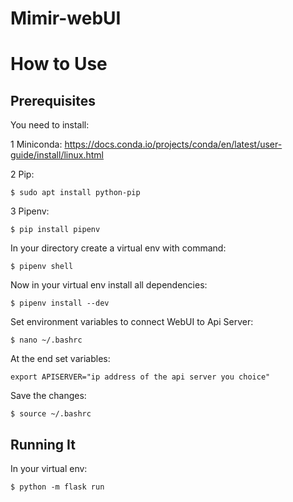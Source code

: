 # Mimir-webUI


How to Use
==========

Prerequisites
-------------

You need to install:

1 Miniconda: https://docs.conda.io/projects/conda/en/latest/user-guide/install/linux.html

2 Pip: 

    $ sudo apt install python-pip
    
3 Pipenv:

    $ pip install pipenv
   

In your directory create a virtual env with command:

    $ pipenv shell
    

Now in your virtual env install all dependencies:

    $ pipenv install --dev
    

Set environment variables to connect WebUI to Api Server:

    $ nano ~/.bashrc
    
At the end set variables: 

	export APISERVER="ip address of the api server you choice"

Save the changes:
	
	$ source ~/.bashrc    


Running It
----------

In your virtual env:

    $ python -m flask run

